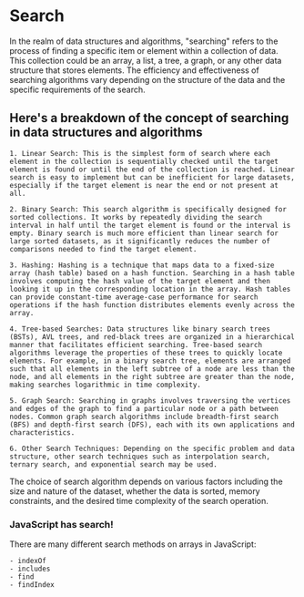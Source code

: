 # Search

In the realm of data structures and algorithms, "searching" refers to the process of finding a specific item or element within a collection of data. This collection could be an array, a list, a tree, a graph, or any other data structure that stores elements. The efficiency and effectiveness of searching algorithms vary depending on the structure of the data and the specific requirements of the search.

## Here's a breakdown of the concept of searching in data structures and algorithms

    1. Linear Search: This is the simplest form of search where each element in the collection is sequentially checked until the target element is found or until the end of the collection is reached. Linear search is easy to implement but can be inefficient for large datasets, especially if the target element is near the end or not present at all.

    2. Binary Search: This search algorithm is specifically designed for sorted collections. It works by repeatedly dividing the search interval in half until the target element is found or the interval is empty. Binary search is much more efficient than linear search for large sorted datasets, as it significantly reduces the number of comparisons needed to find the target element.

    3. Hashing: Hashing is a technique that maps data to a fixed-size array (hash table) based on a hash function. Searching in a hash table involves computing the hash value of the target element and then looking it up in the corresponding location in the array. Hash tables can provide constant-time average-case performance for search operations if the hash function distributes elements evenly across the array.

    4. Tree-based Searches: Data structures like binary search trees (BSTs), AVL trees, and red-black trees are organized in a hierarchical manner that facilitates efficient searching. Tree-based search algorithms leverage the properties of these trees to quickly locate elements. For example, in a binary search tree, elements are arranged such that all elements in the left subtree of a node are less than the node, and all elements in the right subtree are greater than the node, making searches logarithmic in time complexity.

    5. Graph Search: Searching in graphs involves traversing the vertices and edges of the graph to find a particular node or a path between nodes. Common graph search algorithms include breadth-first search (BFS) and depth-first search (DFS), each with its own applications and characteristics.

    6. Other Search Techniques: Depending on the specific problem and data structure, other search techniques such as interpolation search, ternary search, and exponential search may be used.

The choice of search algorithm depends on various factors including the size and nature of the dataset, whether the data is sorted, memory constraints, and the desired time complexity of the search operation.

### JavaScript has search!

There are many different search methods on arrays in JavaScript:

    - indexOf
    - includes
    - find
    - findIndex
